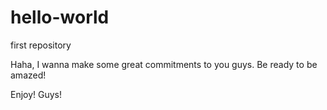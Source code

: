 # hello-world
first repository

Haha, 
  I wanna make some great commitments to you guys. Be ready to be amazed!

Enjoy! Guys!
